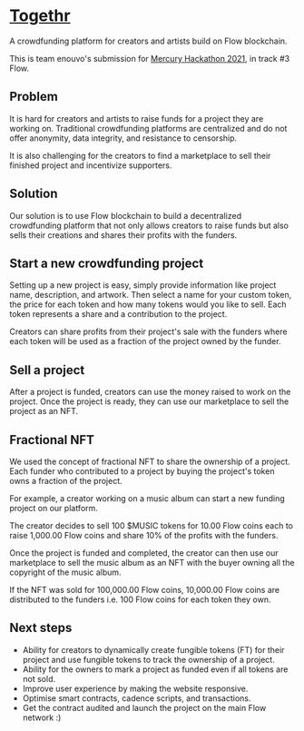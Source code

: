 




# [Togethr](https://togethr.xyz)

A crowdfunding platform for creators and artists build on Flow blockchain.

This is team enouvo's submission for [Mercury Hackathon 2021](http://mercuryhackathon2021.com), in track #3 Flow.

## Problem

It is hard for creators and artists to raise funds for a project they are working on. Traditional crowdfunding platforms are centralized and do not offer anonymity, data integrity, and resistance to censorship.

It is also challenging for the creators to find a marketplace to sell their finished project and incentivize supporters.

## Solution

Our solution is to use Flow blockchain to build a decentralized crowdfunding platform that not only allows creators to raise funds but also sells their creations and shares their profits with the funders.

## Start a new crowdfunding project
Setting up a new project is easy, simply provide information like project name, description, and artwork.
Then select a name for your custom token, the price for each token and how many tokens would you like to sell. 
Each token represents a share and a contribution to the project.

Creators can share profits from their project's sale with the funders where each token will be used as a fraction of the project owned by the funder.

## Sell a project 
After a project is funded, creators can use the money raised to work on the project. Once the project is ready, they can use our marketplace to sell the project as an NFT.


## Fractional NFT

We used the concept of fractional NFT to share the ownership of a project. Each funder who contributed to a project by buying the project's token owns a fraction of the project.

For example, a creator working on a music album can start a new funding project on our platform.

The creator decides to sell 100 $MUSIC tokens for 10.00 Flow coins each to raise 1,000.00 Flow coins and share 10% of the profits with the funders.

Once the project is funded and completed, the creator can then use our marketplace to sell the music album as an NFT with the buyer owning all the copyright of the music album.

If the NFT was sold for 100,000.00 Flow coins, 10,000.00 Flow coins are distributed to the funders i.e. 100 Flow coins for each token they own.

## Next steps

- Ability for creators to dynamically create fungible tokens (FT) for their project and use fungible tokens to track the ownership of a project. 
- Ability for the owners to mark a project as funded even if all tokens are not sold.
- Improve user experience by making the website responsive.
- Optimise smart contracts, cadence scripts, and transactions.
- Get the contract audited and launch the project on the main Flow network :)
